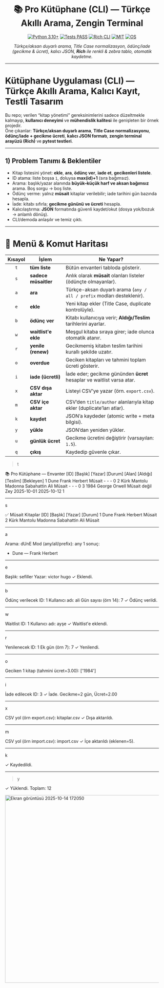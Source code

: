 <!-- Banner / Kapak -->
<p align="center">

</p>

<h1 align="center">📚 Pro Kütüphane (CLI) — Türkçe Akıllı Arama, Zengin Terminal</h1>

<p align="center">
  <a href="https://www.python.org/"><img src="https://img.shields.io/badge/Python-3.10%2B-3776AB?logo=python&logoColor=white" alt="Python 3.10+"></a>
  <a href="#"><img src="https://img.shields.io/badge/Tests-PASS-28a745?logo=pytest&logoColor=white" alt="Tests PASS"></a>
  <a href="#"><img src="https://img.shields.io/badge/CLI-Rich-6f42c1?logo=readme&logoColor=white" alt="Rich CLI"></a>
  <a href="#"><img src="https://img.shields.io/badge/License-MIT-yellow.svg" alt="MIT"></a>
  <a href="#"><img src="https://img.shields.io/badge/OS-Windows%20%7C%20macOS%20%7C%20Linux-informational" alt="OS"></a>
</p>

<p align="center">
  <i>Türkçe/aksan duyarlı arama, Title Case normalizasyon, ödünç/iade (gecikme & ücret), kalıcı JSON, <b>Rich</b> ile renkli & zebra tablo, otomatik kaydetme.</i>
</p>



---
# Kütüphane Uygulaması (CLI) — Türkçe Akıllı Arama, Kalıcı Kayıt, Testli Tasarım

Bu repo; verilen “kitap yönetimi” gereksinimlerini sadece düzeltmekle kalmayıp, **kullanıcı deneyimi** ve **mühendislik kalitesi** ile genişleten bir örnek projedir.  
Öne çıkanlar: **Türkçe/aksan duyarlı arama**, **Title Case normalizasyonu**, **ödünç/iade + gecikme ücreti**, **kalıcı JSON formatı**, **zengin terminal arayüzü (Rich)** ve **pytest testleri**.

---




## 1) Problem Tanımı & Beklentiler

- Kitap listesini yönet: **ekle**, **ara**, **ödünç ver**, **iade et**, **gecikenleri listele**.
- ID atama: liste boşsa `1`, doluysa **max(id)+1** (sıra bağımsız).
- Arama: başlık/yazar alanında **büyük–küçük harf ve aksan bağımsız** arama. Boş sorgu → boş liste.
- Ödünç verme: yalnız **müsait** kitaplar verilebilir; iade tarihini gün bazında hesapla.
- İade: kitabı sıfırla; **gecikme gününü ve ücreti** hesapla.
- Kalıcılaştırma: **JSON** formatında güvenli kaydet/okut (dosya yok/bozuk → anlamlı dönüş).
- CLI/demoda anlaşılır ve temiz çıktı.

---




# 🧭 Menü & Komut Haritası

| Kısayol | İşlem                | Ne Yapar?                                                              |
| :-----: | -------------------- | ---------------------------------------------------------------------- |
|   `t`   | **tüm liste**        | Bütün envanteri tabloda gösterir.                                      |
|   `s`   | **sadece müsaitler** | Anlık olarak **müsait** olanları listeler (ödünçte olmayanlar).        |
|   `a`   | **ara**              | Türkçe-aksan duyarlı arama (`any / all / prefix` modları desteklenir). |
|   `e`   | **ekle**             | Yeni kitap ekler (Title Case, duplicate kontrolüyle).                  |
|   `b`   | **ödünç ver**        | Kitabı kullanıcıya verir; **Aldığı/Teslim** tarihlerini ayarlar.       |
|   `w`   | **waitlist'e ekle**  | Meşgul kitaba sıraya girer; iade olunca otomatik atanır.               |
|   `r`   | **yenile (renew)**   | Gecikmemiş kitabın teslim tarihini kurallı şekilde uzatır.             |
|   `o`   | **overdue**          | Geciken kitapları ve tahmini toplam ücreti gösterir.                   |
|   `i`   | **iade (ücretli)**   | İade eder; gecikme gününden **ücret** hesaplar ve waitlist varsa atar. |
|   `x`   | **CSV dışa aktar**   | Listeyi CSV’ye yazar (örn. `export.csv`).                              |
|   `m`   | **CSV içe aktar**    | CSV’den `title/author` alanlarıyla kitap ekler (duplicate’ları atlar). |
|   `k`   | **kaydet**           | JSON’a kaydeder (atomic write + meta bilgisi).                         |
|   `y`   | **yükle**            | JSON’dan yeniden yükler.                                               |
|   `u`   | **günlük ücret**     | Gecikme ücretini değiştirir (varsayılan: `1.5`).                       |
|   `q`   | **çıkış**            | Kaydedip güvenle çıkar.                                                |








> t
> 
📚 Pro Kütüphane — Envanter
[ID] [Başlık]                 [Yazar]             [Durum]        [Alan]  [Aldığı]     [Teslim]     [Bekleyen]
  1  Dune                     Frank Herbert       Müsait          -       -            -            0
  2  Kürk Mantolu Madonna     Sabahattin Ali      Müsait          -       -            -            0
  3  1984                     George Orwell       Müsait değil    Zey     2025-10-01   2025-10-12   1


-------------------------------------------------------------------


s

✅ Müsait Kitaplar
[ID] [Başlık]                 [Yazar]             [Durum]
  1  Dune                     Frank Herbert       Müsait
  2  Kürk Mantolu Madonna     Sabahattin Ali      Müsait

-------------------------------------------------------------------


a

Arama: dUnE
Mod (any/all/prefix): any
1 sonuç:
 - Dune — Frank Herbert

--------------------------------------------------------------------


e

Başlık: sefiller
Yazar: victor hugo
✓ Eklendi.

--------------------------------------------------------------------


b

Ödünç verilecek ID: 1
Kullanıcı adı: ali
Gün sayısı (örn 14): 7
✓ Ödünç verildi.

--------------------------------------------------------------------


w

Waitlist ID: 1
Kullanıcı adı: ayşe
✓ Waitlist'e eklendi.

-------------------------------------------------------------------


r

Yenilenecek ID: 1
Ek gün (örn 7): 7
✓ Yenilendi.

-------------------------------------------------------------------


o

Geciken 1 kitap (tahmini ücret=3.00): ['1984']

-------------------------------------------------------------------


i

İade edilecek ID: 3
✓ İade. Gecikme=2 gün, Ücret=2.00

-------------------------------------------------------------------


x

CSV yol (örn export.csv): kitaplar.csv
✓ Dışa aktarıldı.

-------------------------------------------------------------------


m

CSV yol (örn import.csv): import.csv
✓ İçe aktarıldı (eklenen=5).

------------------------------------------------------------------


k

✓ Kaydedildi.

-----------------------------------------------------------------

> y
> 
✓ Yüklendi. Toplam: 12





<img width="1699" height="615" alt="Ekran görüntüsü 2025-10-14 172050" src="https://github.com/user-attachments/assets/232e3ee4-09de-499d-bec1-a918a851928d" />
